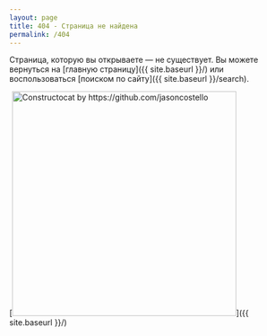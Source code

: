 ```yaml
---
layout: page
title: 404 - Страница не найдена
permalink: /404
---
```


Страница, которую вы открываете — не существует. Вы можете вернуться на [главную страницу]({{ site.baseurl }}/) или воспользоваться [поиском по сайту]({{ site.baseurl }}/search).

[<img src="{{ site.baseurl }}/images/404.jpg" alt="Constructocat by https://github.com/jasoncostello" style="width: 400px;"/>]({{ site.baseurl }}/)
